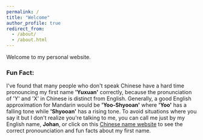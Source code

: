 ```yaml
---
permalink: /
title: "Welcome"
author_profile: true
redirect_from: 
  - /about/
  - /about.html
---
```




Welcome to my personal website.

### Fun Fact:
I've found that many people who don't speak Chinese have a hard time pronouncing my first name **'Yuxuan'** correctly, because the pronunciation of 'Y' and 'X' in Chinese is distinct from English. Generally, a good English approximation for Mandarin would be **'Yoo-Shyooan'** where **'Yoo'** has a falling tone while **'Shyooan'** has a rising tone. To avoid situations where you say it but I don't realize you're talking to me, you can call me just by my English name, **Johan**, or click on this [Chinese name website](https://www.namechef.co/chinese-name/details/%E7%85%9C%E8%BB%92/) to see the correct pronounciation and fun facts about my first name.

<script type="text/javascript" id="clustrmaps" src="//clustrmaps.com/map_v2.js?d=dJGKnk5uhRHw9tmanzlZ0KGul1BB1bVpUsUEIATlmPg&cl=ffffff&w=a">
</script>